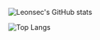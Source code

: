 
![Leonsec's GitHub stats](https://github-readme-stats.vercel.app/api?username=Le0nsec&count_private=true&theme=buefy)


![Top Langs](https://github-readme-stats.vercel.app/api/top-langs/?username=Le0nsec&layout=compact)


<!--
**Le0nsec/Le0nsec** is a ✨ _special_ ✨ repository because its `README.md` (this file) appears on your GitHub profile.

Here are some ideas to get you started:

- 🔭 I’m currently working on ...
- 🌱 I’m currently learning ...
- 👯 I’m looking to collaborate on ...
- 🤔 I’m looking for help with ...
- 💬 Ask me about ...
- 📫 How to reach me: ...
- 😄 Pronouns: ...
- ⚡ Fun fact: ...
-->
